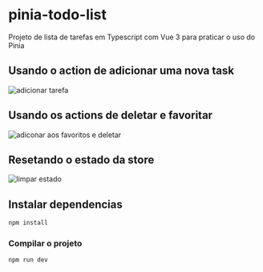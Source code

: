 # pinia-todo-list
Projeto de lista de tarefas em Typescript com Vue 3 para praticar o uso do Pinia

## Usando o action de adicionar uma nova task

![adicionar tarefa](https://github.com/user-attachments/assets/1cc62c2f-f3b1-4f7e-8f3a-ac6da2566188)

## Usando os actions de deletar e favoritar

![adiconar aos favoritos e deletar](https://github.com/user-attachments/assets/140c360e-fb95-4930-9425-9ae919a8a026)

## Resetando o estado da store
![limpar estado](https://github.com/user-attachments/assets/e0673ffc-d656-469e-a5ee-535c1ad40fde)




## Instalar dependencias

```sh
npm install
```

### Compilar o projeto

```sh
npm run dev
```
